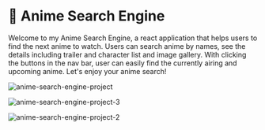 <h1> 🍥 Anime Search Engine </h1>

<p>Welcome to my Anime Search Engine, a react application that helps users to find the next anime to watch. Users can search anime by names, see the details including trailer and character list and image gallery. With clicking the buttons in the nav bar, user can easily find the currently airing and upcoming anime. Let's enjoy your anime search! </p>


![anime-search-engine-project](https://github.com/isaba-nusrat/capstone-project/assets/79944634/36c1ee5c-864a-4e13-a2f1-06ae1579ee62)

![anime-search-engine-project-3](https://github.com/isaba-nusrat/capstone-project/assets/79944634/85d29824-ccd1-4b01-a775-d4af8e8ac4f3)

![anime-search-engine-project-2](https://github.com/isaba-nusrat/capstone-project/assets/79944634/11dd7d65-5744-4b83-981a-5ac0835540ea)
